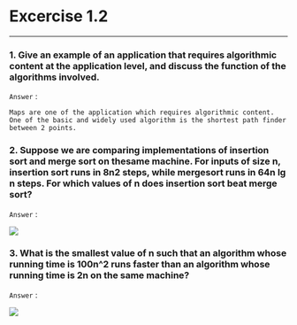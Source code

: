 # Excercise 1.2

---

### 1. Give an example of an application that requires algorithmic content at the application level, and discuss the function of the algorithms involved.

`Answer` :

    Maps are one of the application which requires algorithmic content. One of the basic and widely used algorithm is the shortest path finder between 2 points.

### 2. Suppose we are comparing implementations of insertion sort and merge sort on thesame machine. For inputs of size n, insertion sort runs in 8n2 steps, while mergesort runs in 64n lg n steps. For which values of n does insertion sort beat merge sort?

`Answer` :

![](https://i.ibb.co/M9bvMTy/my-basic-app.png)

### 3. What is the smallest value of n such that an algorithm whose running time is 100n^2 runs faster than an algorithm whose running time is 2n on the same machine?

`Answer` :

![](https://i.ibb.co/gMKrCqJ/my-basic-app.png)
